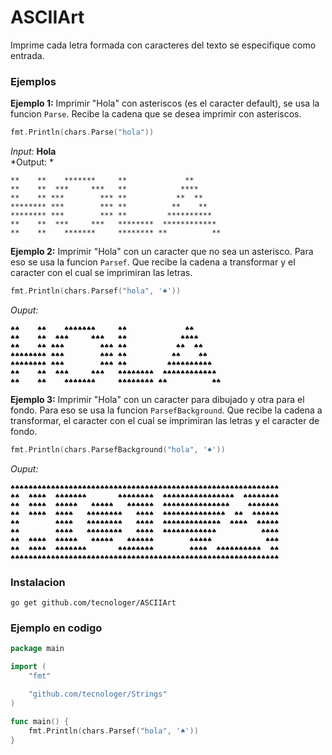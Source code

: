 # ASCIIArt

Imprime cada letra formada con caracteres del texto se especifique como entrada.


### Ejemplos
**Ejemplo 1:** Imprimir "Hola" con asteriscos (es el caracter default), se usa la funcion `Parse`. Recibe la cadena que se desea imprimir con asteriscos.
```Go
fmt.Println(chars.Parse("hola"))
```
*Input:* **Hola** <br>
*Output: *
```
**    **    *******     **             **       
**    **  ***     ***   **            ****      
**    ** ***        *** **           **  **     
******** ***        *** **          **    **    
******** ***        *** **         **********   
**    **  ***     ***   ********  ************  
**    **    *******     ******** **          **
```

**Ejemplo 2:** Imprimir "Hola" con un caracter que no sea un asterisco. Para eso se usa la funcion `Parsef`. Que recibe la cadena a transformar y el caracter con el cual se imprimiran las letras.
```Go
fmt.Println(chars.Parsef("hola", '♠'))
```
*Ouput:*
```
♠♠    ♠♠    ♠♠♠♠♠♠♠     ♠♠             ♠♠       
♠♠    ♠♠  ♠♠♠     ♠♠♠   ♠♠            ♠♠♠♠      
♠♠    ♠♠ ♠♠♠        ♠♠♠ ♠♠           ♠♠  ♠♠     
♠♠♠♠♠♠♠♠ ♠♠♠        ♠♠♠ ♠♠          ♠♠    ♠♠    
♠♠♠♠♠♠♠♠ ♠♠♠        ♠♠♠ ♠♠         ♠♠♠♠♠♠♠♠♠♠   
♠♠    ♠♠  ♠♠♠     ♠♠♠   ♠♠♠♠♠♠♠♠  ♠♠♠♠♠♠♠♠♠♠♠♠  
♠♠    ♠♠    ♠♠♠♠♠♠♠     ♠♠♠♠♠♠♠♠ ♠♠          ♠♠ 
```

**Ejemplo 3:** Imprimir "Hola" con un caracter para dibujado y otra para el fondo. Para eso se usa la funcion `ParsefBackground`. Que recibe la cadena a transformar, el caracter con el cual se imprimiran las letras y el caracter de fondo.
```Go
fmt.Println(chars.ParsefBackground("hola", '♠'))
```
*Ouput:*
```
♠♠♠♠♠♠♠♠♠♠♠♠♠♠♠♠♠♠♠♠♠♠♠♠♠♠♠♠♠♠♠♠♠♠♠♠♠♠♠♠♠♠♠♠♠♠♠♠♠♠♠♠♠♠♠♠♠♠♠♠
♠♠  ♠♠♠♠  ♠♠♠♠♠♠♠       ♠♠♠♠♠♠♠♠  ♠♠♠♠♠♠♠♠♠♠♠♠♠♠♠♠  ♠♠♠♠♠♠♠♠
♠♠  ♠♠♠♠  ♠♠♠♠♠   ♠♠♠♠♠   ♠♠♠♠♠♠  ♠♠♠♠♠♠♠♠♠♠♠♠♠♠♠    ♠♠♠♠♠♠♠
♠♠  ♠♠♠♠  ♠♠♠♠   ♠♠♠♠♠♠♠♠   ♠♠♠♠  ♠♠♠♠♠♠♠♠♠♠♠♠♠♠  ♠♠  ♠♠♠♠♠♠
♠♠        ♠♠♠♠   ♠♠♠♠♠♠♠♠   ♠♠♠♠  ♠♠♠♠♠♠♠♠♠♠♠♠♠  ♠♠♠♠  ♠♠♠♠♠
♠♠        ♠♠♠♠   ♠♠♠♠♠♠♠♠   ♠♠♠♠  ♠♠♠♠♠♠♠♠♠♠♠♠          ♠♠♠♠
♠♠  ♠♠♠♠  ♠♠♠♠♠   ♠♠♠♠♠   ♠♠♠♠♠♠        ♠♠♠♠♠            ♠♠♠
♠♠  ♠♠♠♠  ♠♠♠♠♠♠♠       ♠♠♠♠♠♠♠♠        ♠♠♠♠  ♠♠♠♠♠♠♠♠♠♠  ♠♠
♠♠♠♠♠♠♠♠♠♠♠♠♠♠♠♠♠♠♠♠♠♠♠♠♠♠♠♠♠♠♠♠♠♠♠♠♠♠♠♠♠♠♠♠♠♠♠♠♠♠♠♠♠♠♠♠♠♠♠♠
```

### Instalacion
`go get github.com/tecnologer/ASCIIArt`

### Ejemplo en codigo
```Go
package main

import (
	"fmt"

	"github.com/tecnologer/Strings"
)

func main() {
	fmt.Println(chars.Parsef("hola", '♠'))
}
```

